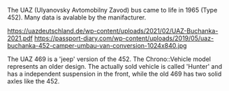 The UAZ (Ulyanovsky Avtomobilny Zavod) bus came to life in 1965 (Type 452). Many data is avalable by the manifacturer.

https://uazdeutschland.de/wp-content/uploads/2021/02/UAZ-Buchanka-2021.pdf
https://passport-diary.com/wp-content/uploads/2019/05/uaz-buchanka-452-camper-umbau-van-conversion-1024x840.jpg

The UAZ 469 is a 'jeep' version of the 452. The Chrono::Vehicle model represents an older design. The actually sold vehicle is called 'Hunter' and has a independent suspension in the front, while the old 469 has two solid axles like the 452.
